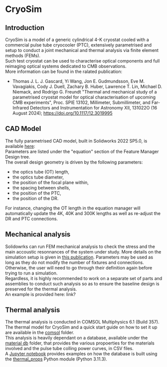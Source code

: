 # CryoSim
## Introduction
CryoSim is a model of a generic cylindrical 4-K cryostat cooled with a commercial pulse tube cryocooler (PTC), extensively parametrised and setup to conduct a joint mechanical and thermal analysis via finite element methods (FEMs).  
Such test cryostat can be used to characterise optical components and full reimaging optical systems dedicated to CMB observations.  
More information can be found in the ralated publication:
- Thomas J. L. J. Gascard, Yi Wang, Jon E. Gudmundsson, Eve M. Vavagiakis, Cody J. Duell, Zachary B. Huber, Lawrence T. Lin, Michael D. Niemack, and Rodrigo G. Freundt "Thermal and mechanical study of a parametrised cryostat model for optical characterisation of upcoming CMB experiments", Proc. SPIE 13102, Millimeter, Submillimeter, and Far-Infrared Detectors and Instrumentation for Astronomy XII, 131022O (16 August 2024); https://doi.org/10.1117/12.3019995

## CAD Model
The fully parametrised CAD model, built in Solidworks 2022 SP5.0, is available [here](https://www.dropbox.com/scl/fo/h18vc017o2419hdnloc0h/AHrIsl6PEw-ja6f75JGTkvk?rlkey=ck93zx9ar5skr54sd0vqw96nw&st=sw0y755q&dl=0):  
Parameters are listed under the "equation" section of the Feature Manager Design tree.  
The overall design geometry is driven by the following parameters:
- the optics tube (OT) length,
- the optics tube diameter,
- the position of the focal plane within,
- the spacing between shells,
- the position of the PTC,
- the position of the DR.  

For instance, changing the OT length in the equation manager will automatically update the 4K, 40K and 300K lengths as well as re-adjust the DR and PTC connections.

## Mechanical analysis
Solidowrks can run FEM mechanical analysis to check the stress and the main accoustic resonnances of the system under study. More details on the simulation setup is given in [this publication](https://doi.org/10.1117/12.3019995).
Parameters may be used as long as they do not modify the number of fixtures and connections.
Otherwise, the user will need to go through their definition again before trying to run a simulation.  
Regardless, it is highly recommended to work on a separate set of parts and assemblies to conduct such analysis so as to ensure the baseline design is preserved for the thermal analysis.  
An example is provided here: link?

## Thermal analysis
The thermal analysis is conducted in COMSOL Multiphysics 6.1 (Build 357).  
The thermal model for CryoSim and a quick start guide on how to set it up are available in the [comsol](/comsol) folder.  
This analysis is heavily dependant on a database, available under the [material db](/material_db/db_files) folder, that provides the various propoerties for the materials involved and the pulse tube colling power curves, in CSV files.  
A [Jupyter notebook](/material_db/thermal_prop_calc.ipynb) provides examples on how the database is built using the [thermal_props](/material_db/thermal_props.py) Python module (Python 3.11.3).  

